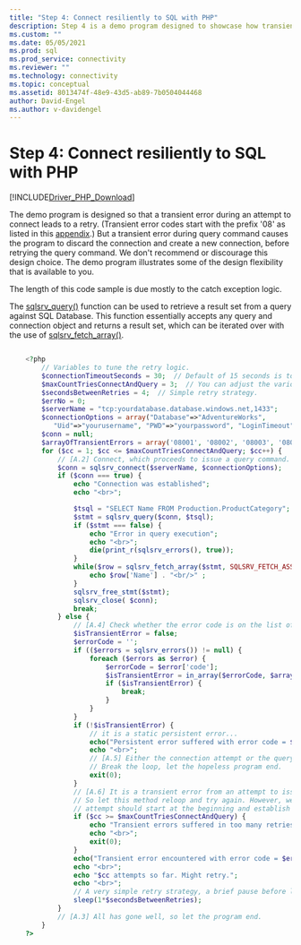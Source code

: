 ```yaml
---
title: "Step 4: Connect resiliently to SQL with PHP"
description: Step 4 is a demo program designed to showcase how transient errors during an attempt to connect leads to a retry.
ms.custom: ""
ms.date: 05/05/2021
ms.prod: sql
ms.prod_service: connectivity
ms.reviewer: ""
ms.technology: connectivity
ms.topic: conceptual
ms.assetid: 8013474f-48e9-43d5-ab89-7b0504044468
author: David-Engel
ms.author: v-davidengel
---
```

# Step 4: Connect resiliently to SQL with PHP

[!INCLUDE[Driver_PHP_Download](../../includes/driver_php_download.md)]

The demo program is designed so that a transient error during an attempt to connect leads to a retry. (Transient error codes start with the prefix '08' as listed in this [appendix](../../odbc/reference/appendixes/appendix-a-odbc-error-codes.md).) But a transient error during query command causes the program to discard the connection and create a new connection, before retrying the query command. We don't recommend or discourage this design choice. The demo program illustrates some of the design flexibility that is available to you.

The length of this code sample is due mostly to the catch exception logic.

The [sqlsrv_query()](sqlsrv-query.md) function can be used to retrieve a result set from a query against SQL Database. This function essentially accepts any query and connection object and returns a result set, which can be iterated over with the use of [sqlsrv_fetch_array()](sqlsrv-fetch-array.md).

```php

    <?php
        // Variables to tune the retry logic.
        $connectionTimeoutSeconds = 30;  // Default of 15 seconds is too short over the Internet, sometimes.
        $maxCountTriesConnectAndQuery = 3;  // You can adjust the various retry count values.
        $secondsBetweenRetries = 4;  // Simple retry strategy.
        $errNo = 0;
        $serverName = "tcp:yourdatabase.database.windows.net,1433";
        $connectionOptions = array("Database"=>"AdventureWorks",
           "Uid"=>"yourusername", "PWD"=>"yourpassword", "LoginTimeout" => $connectionTimeoutSeconds);
        $conn = null;
        $arrayOfTransientErrors = array('08001', '08002', '08003', '08004', '08007', '08S01');
        for ($cc = 1; $cc <= $maxCountTriesConnectAndQuery; $cc++) {
            // [A.2] Connect, which proceeds to issue a query command.
            $conn = sqlsrv_connect($serverName, $connectionOptions);
            if ($conn === true) {
                echo "Connection was established";
                echo "<br>";

                $tsql = "SELECT Name FROM Production.ProductCategory";
                $stmt = sqlsrv_query($conn, $tsql);
                if ($stmt === false) {
                    echo "Error in query execution";
                    echo "<br>";
                    die(print_r(sqlsrv_errors(), true));
                }
                while($row = sqlsrv_fetch_array($stmt, SQLSRV_FETCH_ASSOC)) {
                    echo $row['Name'] . "<br/>" ;
                }
                sqlsrv_free_stmt($stmt);
                sqlsrv_close( $conn);
                break;
            } else {
                // [A.4] Check whether the error code is on the list of allowed transients.
                $isTransientError = false;
                $errorCode = '';
                if (($errors = sqlsrv_errors()) != null) {
                    foreach ($errors as $error) {
                        $errorCode = $error['code'];
                        $isTransientError = in_array($errorCode, $arrayOfTransientErrors);
                        if ($isTransientError) {
                            break;
                        }
                    }
                }
                if (!$isTransientError) {
                    // it is a static persistent error...
                    echo("Persistent error suffered with error code = $errorCode. Program will terminate.");
                    echo "<br>";
                    // [A.5] Either the connection attempt or the query command attempt suffered a persistent error condition.
                    // Break the loop, let the hopeless program end.
                    exit(0);
                }
                // [A.6] It is a transient error from an attempt to issue a query command.
                // So let this method reloop and try again. However, we recommend that the new query
                // attempt should start at the beginning and establish a new connection.
                if ($cc >= $maxCountTriesConnectAndQuery) {
                    echo "Transient errors suffered in too many retries - $cc. Program will terminate.";
                    echo "<br>";
                    exit(0);
                }
                echo("Transient error encountered with error code = $errorCode. Program might retry by itself.");
                echo "<br>";
                echo "$cc attempts so far. Might retry.";
                echo "<br>";
                // A very simple retry strategy, a brief pause before looping.
                sleep(1*$secondsBetweenRetries);
            }
            // [A.3] All has gone well, so let the program end.
        }
    ?>
```
